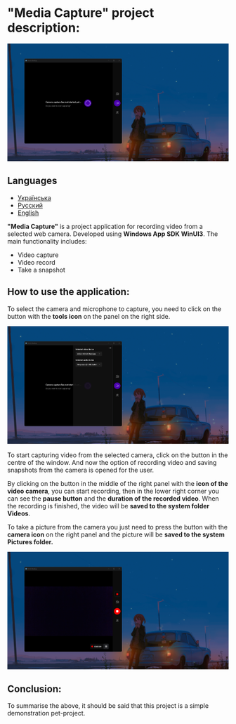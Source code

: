 # "Media Capture" project description:

![](Images/mc_img1.png)

## Languages
- [Українська](./README_UA.md)
- [Русский](./README_RU.md)
- [English](./README.md)

**"Media Capture"** is a project application for recording video from a selected web camera. Developed using **Windows App SDK WinUI3**. The main functionality includes:
- Video capture
- Video record
- Take a snapshot

## How to use the application:
To select the camera and microphone to capture, you need to click on the button with the **tools icon** on the panel on the right side.

![](Images/mc_img2.png)

To start capturing video from the selected camera, click on the button in the centre of the window. And now the option of recording video and saving snapshots from the camera is opened for the user.

By clicking on the button in the middle of the right panel with the **icon of the video camera**, you can start recording, then in the lower right corner you can see the **pause button** and the **duration of the recorded video**. When the recording is finished, the video will be **saved to the system folder Videos**.

To take a picture from the camera you just need to press the button with the **camera icon** on the right panel and the picture will be **saved to the system Pictures folder.**

![](Images/mc_img3.png)

## Conclusion:
To summarise the above, it should be said that this project is a simple demonstration pet-project.
